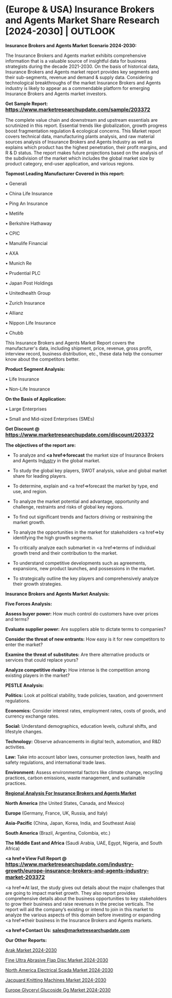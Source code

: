 # (Europe & USA) Insurance Brokers and Agents Market Share Research [2024-2030] | OUTLOOK

<strong>Insurance Brokers and Agents Market Scenario 2024-2030:</strong>

The Insurance Brokers and Agents market exhibits comprehensive information that is a valuable source of insightful data for business strategists during the decade 2021-2030. On the basis of historical data, Insurance Brokers and Agents market report provides key segments and their sub-segments, revenue and demand &amp; supply data. Considering technological breakthroughs of the market Insurance Brokers and Agents industry is likely to appear as a commendable platform for emerging Insurance Brokers and Agents market investors.

<strong>Get Sample Report: <a href=https://www.marketresearchupdate.com/sample/203372><font size=3 color=#0000ff>https://www.marketresearchupdate.com/sample/203372</font></a></strong>

The complete value chain and downstream and upstream essentials are scrutinized in this report. Essential trends like globalization, growth progress boost fragmentation regulation &amp; ecological concerns. This Market report covers technical data, manufacturing plants analysis, and raw material sources analysis of Insurance Brokers and Agents Industry as well as explains which product has the highest penetration, their profit margins, and R & D status. The report makes future projections based on the analysis of the subdivision of the market which includes the global market size by product category, end-user application, and various regions.

<strong>Topmost Leading Manufacturer Covered in this report:</strong>

• Generali

• China Life Insurance

• Ping An Insurance

• Metlife

• Berkshire Hathaway

• CPIC

• Manulife Financial

• AXA

• Munich Re

• Prudential PLC

• Japan Post Holdings

• Unitedhealth Group

• Zurich Insurance

• Allianz

• Nippon Life Insurance

• Chubb

This Insurance Brokers and Agents Market Report covers the manufacturer's data, including shipment, price, revenue, gross profit, interview record, business distribution, etc., these data help the consumer know about the competitors better.

<strong>Product Segment Analysis: </strong>

• Life Insurance

• Non-Life Insurance

<strong>On the Basis of Application:</strong>

• Large Enterprises

• Small and Mid-sized Enterprises (SMEs)

<strong>Get Discount @ <a href=https://www.marketresearchupdate.com/discount/203372><font size=3 color=#0000ff>https://www.marketresearchupdate.com/discount/203372</font></a></strong>

<strong><b>The objectives of the report are:</b></strong>

- To analyze and <strong><a href=><strong>forecast</strong></a></strong> the market size of Insurance Brokers and Agents In<a href=ASDF991299>dustr</a>y in the global market.

- To study the global key players, SWOT analysis, value and global market share for leading players.

- To determine, explain and <a href=>forecast</a> the market by type, end use, and region.

- To analyze the market potential and advantage, opportunity and challenge, restraints and risks of global key regions.

- To find out significant trends and factors driving or restraining the market growth.

- To analyze the opportunities in the market for stakeholders <a href=>by</a> identifying the high growth segments.

- To critically analyze each submarket in <a href=>terms</a> of individual growth trend and their contribution to the market.

- To understand competitive developments such as agreements, expansions, new product launches, and possessions in the market.

- To strategically outline the key players and comprehensively analyze their growth strategies.

<strong>Insurance Brokers and Agents Market Analysis:</strong>

<strong>Five Forces Analysis:</strong>

<strong>Assess buyer power:</strong> How much control do customers have over prices and terms?

<strong>Evaluate supplier power:</strong> Are suppliers able to dictate terms to companies?

<strong>Consider the threat of new entrants:</strong> How easy is it for new competitors to enter the market?

<strong>Examine the threat of substitutes:</strong> Are there alternative products or services that could replace yours?

<strong>Analyze competitive rivalry:</strong> How intense is the competition among existing players in the market?

<strong>PESTLE Analysis:</strong>

<strong>Politics:</strong> Look at political stability, trade policies, taxation, and government regulations.

<strong>Economics:</strong> Consider interest rates, employment rates, costs of goods, and currency exchange rates.

<strong>Social:</strong> Understand demographics, education levels, cultural shifts, and lifestyle changes.

<strong>Technology:</strong> Observe advancements in digital tech, automation, and R&D activities.

<strong>Law:</strong> Take into account labor laws, consumer protection laws, health and safety regulations, and international trade laws.

<strong>Environment:</strong> Assess environmental factors like climate change, recycling practices, carbon emissions, waste management, and sustainable practices.

<strong><u><b>Regional Analysis For Insurance Brokers and Agents Market</b></u></strong>

<strong><b>North America</b></strong> (the United States, Canada, and Mexico)

<strong><b>Europe </b></strong>(Germany, France, UK, Russia, and Italy)

<strong><b>Asia-Pacific</b></strong> (China, Japan, Korea, India, and Southeast Asia)

<strong><b>South America</b></strong> (Brazil, Argentina, Colombia, etc.)

<strong><b>The Middle East and Africa</b></strong> (Saudi Arabia, UAE, Egypt, Nigeria, and South Africa)

<strong><a href=>View Full Report</a> @ <a href=https://www.marketresearchupdate.com/industry-growth/europe-insurance-brokers-and-agents-industry-market-203372><font size=3 color=#0000ff>https://www.marketresearchupdate.com/industry-growth/europe-insurance-brokers-and-agents-industry-market-203372</font></a></strong>

<a href=>At last,</a> the study gives out details about the major challenges that are going to impact market growth. They also report provides comprehensive details about the business opportunities to key stakeholders to grow their business and raise revenues in the precise verticals. The report will aid the company’s existing or intend to join in this market to analyze the various aspects of this domain before investing or expanding <a href=>their</a> business in the Insurance Brokers and Agents markets.

<strong><a href=>Contact Us:</a></strong>
<strong>sales@marketresearchupdate.com</strong>

<strong>Our Other Reports:</strong>

<a href=https://www.linkedin.com/pulse/arak-market-current-business-trends-growth-opportunities>Arak Market 2024-2030</a>

<a href=https://www.linkedin.com/pulse/fine-ultra-abrasive-flap-disc-market-2023-remarking>Fine Ultra Abrasive Flap Disc Market 2024-2030</a>

<a href=https://www.linkedin.com/pulse/north-america-electrical-scada-market-2023-2030>North America Electrical Scada Market 2024-2030</a>

<a href=https://www.linkedin.com/pulse/jacquard-knitting-machines-market-trends-2023-kv6yf/>Jacquard Knitting Machines Market 2024-2030</a>

<a href=https://www.linkedin.com/pulse/europe-glyceryl-glucoside-gg-market-research-report-zyybf/>Europe Glyceryl Glucoside Gg Market 2024-2030</a>
